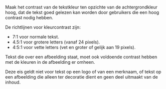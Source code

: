 <!-- @license CC0-1.0 -->

Maak het contrast van de tekstkleur ten opzichte van de achtergrondkleur hoog, dat de tekst goed gelezen kan worden door gebruikers die een hoog contrast nodig hebben.

De richtlijnen voor kleurcontrast zijn:

- 7:1 voor normale tekst.
- 4.5:1 voor grotere letters (vanaf 24 pixels).
- 4:5:1 voor vette letters (vet en groter of gelijk aan 19 pixels).

Tekst die over een afbeelding staat, moet ook voldoende contrast hebben met de kleuren in de afbeelding er omheen.

Deze eis geldt niet voor tekst op een logo of van een merknaam, of tekst op een afbeelding die alleen ter decoratie dient en geen deel uitmaakt van de inhoud.
